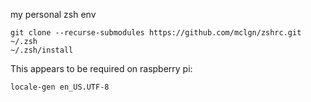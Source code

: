my personal zsh env

    git clone --recurse-submodules https://github.com/mclgn/zshrc.git ~/.zsh
    ~/.zsh/install

This appears to be required on raspberry pi:

    locale-gen en_US.UTF-8

